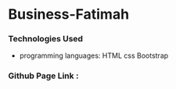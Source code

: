 # Business-Fatimah
### Technologies Used
- programming languages:
 HTML
 css
 Bootstrap
 
 ### Github Page Link :
 
